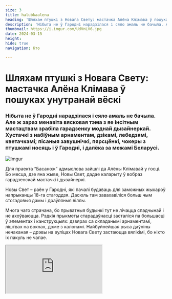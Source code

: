 ```yaml
---
size: 3
title: halubkaalena
heading: 'Шляхам птушкі з Новага Свету: мастачка Алёна Клімава ў пошуках унутранай вёскі'
description: 'Нібыта не ў Гародні нарадзілася і сяло амаль не бачыла. Але ж зараз менавіта вясковая тэма з яе інсітным мастацтвам зрабіла гарадзенку моднай дызайнеркай. Хустачкі з набіўным арнаментам, дзікамі, лебедзямі, кветачкамі; пісаныя завушнічкі, пярсцёнкі, чокеры з птушкамі носяць і ў Гародні, і далёка за межамі Беларусі.'
thumbnail: https://i.imgur.com/UdVnLV6.jpg
date: 2024-03-15
height: 
hide: true
navigation: Кто

---
```

# **Шляхам птушкі з Новага Свету: мастачка Алёна Клімава ў пошуках унутранай вёскі**

### Нібыта не ў Гародні нарадзілася і сяло амаль не бачыла. Але ж зараз менавіта вясковая тэма з яе інсітным мастацтвам зрабіла гарадзенку моднай дызайнеркай. Хустачкі з набіўным арнаментам, дзікамі, лебедзямі, кветачкамі; пісаныя завушнічкі, пярсцёнкі, чокеры з птушкамі носяць і ў Гародні, і далёка за межамі Беларусі.

![Imgur](https://i.imgur.com/UdVnLV6.jpg)

Для праекта “Басанож” адмыслова зайшлі да Алёны Клімавай у госці. Бо месца, дзе яна жыве, Новы Свет, дадае каларыту ў вобраз гарадзенскай мастачкі і дызайнеркі. 

Новы Свет – раён у Гародні, які пачалі будаваць для заможных жыхароў напрыканцы 18-га стагоддзя. Дасюль там завахавіліся больш чым стогадовыя дамы і драўляныя віллы.

Многа чаго страчана, бо прыватныя будынкі тут не лічацца спадчынай і не ахоўваюцца. Рэдкія прыкметы старадаўнасці засталіся па большасці ў элементах і канструкцыях: дзвярах са складанымі арнаментамі, ліштвах на вокнах, доме з калонамі. Найбуйнейшая рыса даўніны нечаканая – дрэвы на вуліцах Новага Свету застаюцца вялікімі, бо ніхто іх пакуль не чапае.

<div><iframe class="youtube" src="https://www.youtube.com/embed/xZShn3gkrFw"></div>

Стары дом і ў Алёны. Ён увесь амаль белы: падлога, муры, лесвіца, столь. Але ж гэта не клетка і не зачыненая шуфлядка. Гэта месца, дзе жывуць птушкі і казачныя персанажы са старажытных маляваных дываноў. Сама гаспадыня любіць хусткі, носіць вышыванкі, працуе ў канцэптуальнай этна-краме і нікнэйм ў яе – [“Галубка на вішні”](https://www.instagram.com/halubka_na_visni/).

![Imgur](https://i.imgur.com/e4vUPzS.jpg)

![Imgur](https://i.imgur.com/ibb16ty.jpg)

У мастацтва Алёна прыйшла ўжо сталым чалавекам, яна не з дзяцінства “марыла аб фарбах”. Выключна ва ўзросце, калі з’явіўся вольны час, асабістыя грошы, якія магчыма было ўладкоўваць самастойна. Ніхто з сяброў  маляваннем не займаўся, атачэнне ніяк не звязана, “_гэта знутры ўзялося і паехала_”. 

“_Паўтара гады хадзіла ў мастацкую студыю, каб ведаць правілы перспектывы, каларыстыку, і калі нешта парушаць, то асэнсавана. Выкладчыкі былі прафесійнымі, усё склалася, і гэта дапамагае мне рабіць нейкія фінты, якія, тым не менш, выглядаюць лагічна.  Зараз у мяне няма разбэшчанасці ў маляванні, мае ўпрыгажэнні маюць прафесійны выгляд і літаральна нова-старажытны сэнс_”.

![Imgur](https://i.imgur.com/ArZhA4L.jpg)

![Imgur](https://i.imgur.com/sMueXr4.jpg)

Потым вырашыў усё дэкрэт. “_Калі ты становішся матуляй, прыярытэтнасць добра працуе ў галаве, з жыцця выкідваецца тое, што табе не патрэбна. Застаюцца самыя важныя рэчы, і яны пачынаюць буйнець. Для мяне прафесійнае мастацтва адышло на другі план. Засталіся дом, аўтэнтычныя спевы, якія дадаюць мне моцы, i маляванне, але трохі ў іншай інтэрпрэтацыі_”.

Алёна пачала рабіць завушніцы. У  сына ад нейкай гульні засталіся драўляныя плашкі. Паспрабавала закатаць іх у чорную фарбу ( “_дываны калісьці ў вёсцы малявалі на чорным ільне_”). Тэма птушак была адабрана свядома.

![Imgur](https://i.imgur.com/eEmAwVH.jpg)

![Imgur](https://i.imgur.com/XqpSgl1.jpg)

“_Калі ёсць выява птушак – на тортах, сукенках, нейкіх упрыгожках – заўсёды чапляецца вока. Гэта нешта лёгкае, трапяткое. Але ў доме не хачу ані папугайчыка, нікога.  Добра, калі птушка вольная: можа сесці на дрэва альбо ляцець, куды хоча_”.

У вырабах мастачкі – адсылка да выцінанкі, маляваных вясковых дываноў, традыцыйнай ручной набойкі на тканіне. “_Раней штампы рабілі не з дрэва, а з бульбы:  крыху падсушвалі і з яе дапамогай набівалі ўзоры. Імкненне беларусаў упрыгожыць што-небудзь у хатах было нават тады, калі не было чаго есці_”.

![Imgur](https://i.imgur.com/O4f3NCx.jpg)

![Imgur](https://i.imgur.com/S8stQdQ.jpg)

Дызайнерка выкарыстоўвае раслінны арнамент, жывёльны, геаметрычную вышыўку і ткацтва.  “_А птушачкі – яны паўсюль. Вось там, дзе ліштвы вокнаў, заўсёды птушачка сядзіць. Але ж на жаль зараз не ў Гародні. Хутчэй пластыкавыя сардушкі паставяць як упрыгожанне. Так што нашае сапраўднае - часьцей толькі тое, што самі робім для сябе_”.

Зрабіла першыя завушніцы – атрымала сто агеньчыкаў у сторыс. Зрабіла тры пары для сяброў, потым – нешта на продаж,  потым з Польшчы заказалі – пайшло-паехала. “_Манатоннасць для мяне – смерць. Так што я свой дэкрэт расфарбавала ўсімі спосабамі. А хусткі пачала рабіць пасля майстар-класа. Мне гэта так зайшло,  што зараз маю вынікі такой зацікаўленасці, ужо год займаюся. Кожная рэч – імправізацыя, рабіць копіі я не згаджаюся, ніякай такой мэты ў мяне няма_”.

![Imgur](https://i.imgur.com/5XLL9Rr.jpg)

![Imgur](https://i.imgur.com/iHMWXjH.jpg)

Сёння  модна стала насіць [хусткі](https://www.instagram.com/p/C5SdrrzIqOB/?img_index=1). Людзі нават і не ведаюць, з якой філасофіяй яны зроблены,  што ты трымаеш на шыі альбо на галаве. Для Алёны ж гэта – магчымасць працягнуць спадчыну, культуру.

“_Гэта цягнецца нешта з глыбіні мяне, раскавырваецца, тое, што было закладзена маім родам. Увогуле, я злавіла сябе на думцы: у меня ж у вёсцы нікога не было, я гарадская дзяўчынка: Пушкіна, БЛК, Цэнтр – мае гарадзенскія раёны. Але ж, сама таго не ведаючы, я кідалася ў спадчыну. Зацікаўленасць аўтэнтычнымі спевамі, танцамі, арнаментам, я зразумела, гэта пошук маёй унутранай вёскі, што мне далі і была дадзена продкамі, пошук маіх вытокаў_”.

![Imgur](https://i.imgur.com/fn1aePA.jpg)

Шмат часу Алёна праводзіць як працаўнічка крамы-атэлье [“Феафанія”](https://www.instagram.com/feafania_krama/). За два гады існавання “Феафанія” стала беларускім брэндам у гарадзенскім асяроддзі. Гэты факт не змяніла і тое, што зараз яна часова фізічна зачынена і шукае новае, больш праходнае, месца. Заказы, продажы пакуль часова перайшлі ў анлайн-фармат. Працягнуцца і імпрэзы, бо ў ”Феафаніі” рабілі цікавыя майстар-класы па вырабе саламянага павука, аматары шылі традыцыйныя строі, нават гадалі на Раство.

![Imgur](https://i.imgur.com/GTDAlbc.jpg)

![Imgur](https://i.imgur.com/uHyQ45S.jpg)

“_Будзе новы праект, але хочацца працягнуць чараўніцтва. “Феафанія” ў першую чаргу – не продаж ложкавай бялізны. Яе ўладальніца, Святлана Антановіч, стварала распаўсюд нашай традыціі ,таго, што забываецца, што немагчыма забяспечыць хатай, машынай з салона, крутымі сувязямі. Сама крама была зроблена як заможная вясковая хата з прэтэнзіяй на добрае жыццё гаспадароў. Кожная старадаўняя рэч была выкуплена, знойдзена на сметніку, адрэстаўравана за немалыя грошы. Святлана ўклала шмат сродкаў у лавачкі і крэслы, металічныя ложкі і сапраўдны “чырвоны куток”. Нават бабуліны посцілкі там былі.  Мы не прадавалі фурнітуру, не было маланак, гузікаў. Шылі ложкавую бялізну без гузікаў, з фірмовымі завязкамі, як у старадаўнасці. Як бабулі рабілі. Збераглі традыцыйны матыў шытва. Па выніку стварылі сукупнасць таго, ад чаго мурашы па целу бегалі і слёзы стаялі ў вачах.  Некаторыя жанчыны ў краме проста плакалі_”.

![Imgur](https://i.imgur.com/u0RTXex.jpg)

![Imgur](https://i.imgur.com/rY5PM5G.jpg)

Але ж вернемся ў дом Алёны Клімавай, які пераўтварыўся ў нейкі працяг жыцця старажытнай Феафаніі.  Лён, фіранкі, шмат драўлянай мэблі, саламяныя павучкі, абрус з аўтэнтычнай набойкай (“набыла ў калекцыянера”). Шмат посуду ручной працы. У шафе - два беларускія строі, два фартухі, тры спадніцы (“шыліся на імпрэзы, але зараз магу пайсці ў строі ў каварню і буду адчуваць сябе зручна”). Нечакана бачым каларытныя фота са стайні.

![Imgur](https://i.imgur.com/ttCBmT3.jpg)

![Imgur](https://i.imgur.com/OOVCwx3.jpg)

“_Ніхто з маіх сяброў не разумее, чаму я туды трапіла, у конны спорт. Але ж зараз стайня такая ж частка майго жыцця, як і мастацтва. Напэўна, я баюся коней, і вырашыла пераступіць праз свой страх. Нельга сказаць, што коні мне падабаюцца. Яны вельмі свавольныя, складана і незразумела, што ў іхняй галаве. Гэта такі тандэм з вялікай жывёлай, з якой ты можаш пра штосьці дамовіцца ўменнем выключна дамаўляцца. Прымусіць каня нешта зрабіць немагчыма, пакуль ён сам не захоча. Дамовіцца з істотай, якая не валодае тваёй мовай, ментальна, не сілай, - здаецца, гэта вельмі складана, цікава і амаль экстрымальна. А ў мяне ёсць залежнасць ад экстрымальнасці_”.

<div class="gallery3">
<!-- Смените gallery2 на gallery3 или gallery4, цифра определяет количество картинок в одном ряду -->
<img src="https://i.imgur.com/xO8plnf.jpg" title="source: imgur.com" />
<img src="https://i.imgur.com/TWEX2QH.jpg" title="source: imgur.com" />
<img src="https://i.imgur.com/9CN3sfg.jpg" title="source: imgur.com" />  
</div>

Больш пра Алёну можна даведацца [тут](https://www.instagram.com/halubka_na_visni/)

Аўтар фота, відэа: [Кацярына Гардзеева](https://www.instagram.com/katti.gordeeva/)

Аўтар тэкста: Іна Максімчык [mamgrodno](https://t.me/mamgrodno)

Аўтар музыкі к відэа: [Яўгені Кучмейна](https://www.instagram.com/tochka_k/)

Проект "Босиком". Часть 1. Виктория Бальцер: [Чтобы не оказаться в пустоте](https://www.mamgrodno.com/projects/Viktoriabalcer.html)

Проект "Босиком". Часть 2. Ника Гончар: [Скелет обязательно станцует](https://www.mamgrodno.com/projects/nikagonchar.html)

Проект "Босиком" Часть 3. Лена Майсюк [Путь листа](https://www.mamgrodno.com/projects/lenatrip.html)




